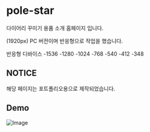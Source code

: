 # pole-star

다이어리 꾸미기 용품 소개 홈페이지 입니다.

(1920px) PC 버전이며 반응형으로 작업을 했습니다.

반응형 디바이스
-1536
-1280
-1024
-768
-540
-412
-348

## NOTICE

해당 페이지는 포트폴리오용으로 제작되었습니다.

## Demo

![Image](https://github.com/user-attachments/assets/9ad4b1d5-d71b-4c88-8503-b0676073f6cc)